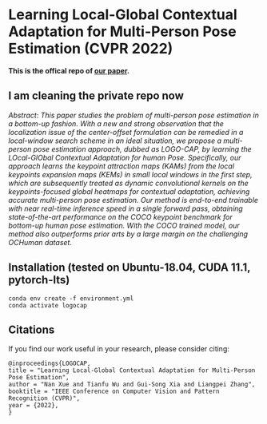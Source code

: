 # Learning Local-Global Contextual Adaptation for Multi-Person Pose Estimation (CVPR 2022)
**This is the offical repo of [our paper](https://arxiv.org/abs/2109.03622).** 

**I am cleaning the private repo now**
---
*Abstract*: *This paper studies the problem of multi-person pose estimation in a bottom-up fashion.
With a new and strong observation that the localization issue of the center-offset formulation can be remedied in a local-window search scheme in an ideal situation, we propose a multi-person pose estimation approach, dubbed as LOGO-CAP, by learning the LOcal-GlObal Contextual Adaptation for human Pose. Specifically, our approach learns the keypoint attraction maps (KAMs) from the local keypoints expansion maps (KEMs) in small local windows in the first step, which are subsequently treated as dynamic convolutional kernels on the keypoints-focused global heatmaps for contextual adaptation, achieving accurate multi-person pose estimation. Our method is end-to-end trainable with near real-time inference speed in a single forward pass, obtaining state-of-the-art performance on the COCO keypoint benchmark for bottom-up human pose estimation. With the COCO trained model, our method also outperforms prior arts by a large margin on the challenging OCHuman dataset.*

## Installation  (tested on Ubuntu-18.04, CUDA 11.1, pytorch-lts)

```
conda env create -f environment.yml
conda activate logocap
```
## Citations
If you find our work useful in your research, please consider citing:
```
@inproceedings{LOGOCAP,
title = "Learning Local-Global Contextual Adaptation for Multi-Person Pose Estimation",
author = "Nan Xue and Tianfu Wu and Gui-Song Xia and Liangpei Zhang",
booktitle = "IEEE Conference on Computer Vision and Pattern Recognition (CVPR)",
year = {2022},
}
```